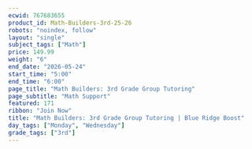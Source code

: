 ```yaml
---
ecwid: 767683655
product_id: Math-Builders-3rd-25-26
robots: "noindex, follow"
layout: "single"
subject_tags: ["Math"]
price: 149.99
weight: "6"
end_date: "2026-05-24"
start_time: "5:00"
end_time: "6:00"
page_title: "Math Builders: 3rd Grade Group Tutoring"
page_subtitle: "Math Support"
featured: 171
ribbon: "Join Now"
title: "Math Builders: 3rd Grade Group Tutoring | Blue Ridge Boost"
day_tags: ["Monday", "Wednesday"]
grade_tags: ["3rd"]
---
```

